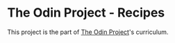 # The Odin Project - Recipes
This project is the part of [The Odin Project](https://www.theodinproject.com)'s curriculum.
